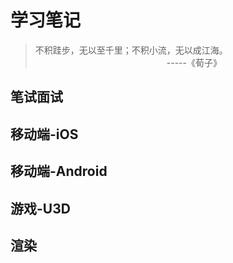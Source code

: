 # 学习笔记

>不积跬步，无以至千里；不积小流，无以成江海。<br>
　　　　　　　　　　　　　　　-----《荀子》


## 笔试面试

## 移动端-iOS

## 移动端-Android

## 游戏-U3D

## 渲染
